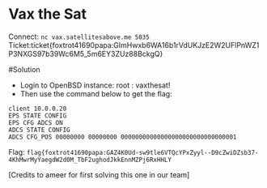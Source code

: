 # Vax the Sat
Connect: ```nc vax.satellitesabove.me 5035```
Ticket:ticket{foxtrot41690papa:GImHwxb6WA16b1rVdUKJzE2W2UFlPnWZ1P3NXGS97b39Wc6M5_5m6EY3ZUz88BckgQ}


#Solution
- Login to OpenBSD instance: root : vaxthesat!
- Then use the command below to get the flag:

```
client 10.0.0.20
EPS STATE CONFIG
EPS CFG ADCS ON
ADCS STATE CONFIG
ADCS CFG_POS 00000000 00000000 00000000000000000000000000000001
```

Flag: ```flag{foxtrot41690papa:GAZ4K0Ud-sw9tle6VTQcYPxZyyl--D9cZwiDZsb37-4KhMwrMyYaegdW2d0M_TbF2ughodJkkEnnMZPj6RxHHLY```

[Credits to ameer for first solving this one in our team]
